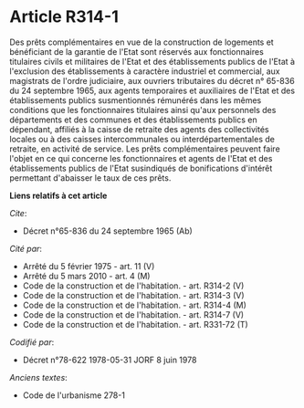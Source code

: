 # Article R314-1

Des prêts complémentaires en vue de la construction de logements et bénéficiant de la garantie de l'Etat sont réservés aux
fonctionnaires titulaires civils et militaires de l'Etat et des établissements publics de l'Etat à l'exclusion des
établissements à caractère industriel et commercial, aux magistrats de l'ordre judiciaire, aux ouvriers tributaires du décret
n° 65-836 du 24 septembre 1965, aux agents temporaires et auxiliaires de l'Etat et des établissements publics susmentionnés
rémunérés dans les mêmes conditions que les fonctionnaires titulaires ainsi qu'aux personnels des départements et des
communes et des établissements publics en dépendant, affiliés à la caisse de retraite des agents des collectivités locales ou
à des caisses intercommunales ou interdépartementales de retraite, en activité de service. Les prêts complémentaires peuvent
faire l'objet en ce qui concerne les fonctionnaires et agents de l'Etat et des établissements publics de l'Etat susindiqués
de bonifications d'intérêt permettant d'abaisser le taux de ces prêts.

**Liens relatifs à cet article**

_Cite_:

  - Décret n°65-836 du 24 septembre 1965 (Ab)

_Cité par_:

  - Arrêté du 5 février 1975 - art. 11 (V)
  - Arrêté du 5 mars 2010 - art. 4 (M)
  - Code de la construction et de l'habitation. - art. R314-2 (V)
  - Code de la construction et de l'habitation. - art. R314-3 (V)
  - Code de la construction et de l'habitation. - art. R314-4 (M)
  - Code de la construction et de l'habitation. - art. R314-7 (V)
  - Code de la construction et de l'habitation. - art. R331-72 (T)

_Codifié par_:

  - Décret n°78-622 1978-05-31 JORF 8 juin 1978

_Anciens textes_:

  - Code de l'urbanisme 278-1
